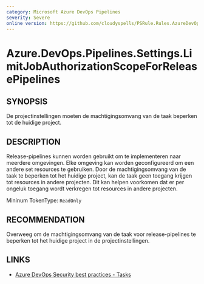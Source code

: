 ```yaml
---
category: Microsoft Azure DevOps Pipelines
severity: Severe
online version: https://github.com/cloudyspells/PSRule.Rules.AzureDevOps/blob/main/src/PSRule.Rules.AzureDevOps/nl/Azure.DevOps.Pipelines.Settings.LimitJobAuthorizationScopeForReleasePipelines.md
---
```


# Azure.DevOps.Pipelines.Settings.LimitJobAuthorizationScopeForReleasePipelines

## SYNOPSIS

De projectinstellingen moeten de machtigingsomvang van de taak beperken tot de huidige project.

## DESCRIPTION

Release-pipelines kunnen worden gebruikt om te implementeren naar meerdere omgevingen. 
Elke omgeving kan worden geconfigureerd om een andere set resources te gebruiken. Door de
machtigingsomvang van de taak te beperken tot het huidige project, kan de taak geen
toegang krijgen tot resources in andere projecten. Dit kan helpen voorkomen dat er per
ongeluk toegang wordt verkregen tot resources in andere projecten.

Mininum TokenType: `ReadOnly`

## RECOMMENDATION

Overweeg om de machtigingsomvang van de taak voor release-pipelines te beperken tot het huidige project in de projectinstellingen.

## LINKS

- [Azure DevOps Security best practices - Tasks](https://learn.microsoft.com/nl-nl/azure/devops/organizations/security/security-best-practices?view=azure-devops#tasks)
